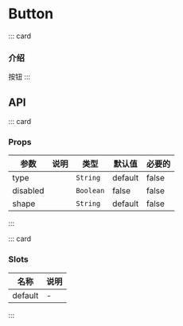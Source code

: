 # Button

::: card

### 介绍

按钮
:::

## API

::: card

### Props

| 参数     | 说明 | 类型      | 默认值  | 必要的 |
| -------- | ---- | --------- | ------- | ------ |
| type     |      | `String`  | default | false  |
| disabled |      | `Boolean` | false   | false  |
| shape    |      | `String`  | default | false  |

:::

::: card

### Slots

| 名称    | 说明 |
| ------- | ---- |
| default | -    |

:::
